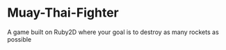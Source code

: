 # Muay-Thai-Fighter
A game built on Ruby2D where your goal is to destroy as many rockets as possible
